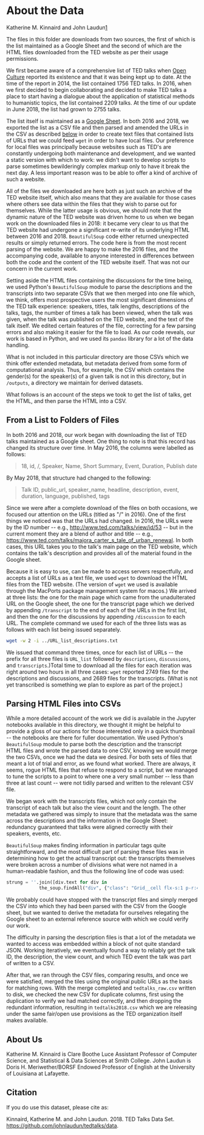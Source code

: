 # About the Data

Katherine M. Kinnaird and John Laudun[1](#about-us)

The files in this folder are downloads from two sources, the first of which is the list maintained as a Google Sheet and the second of which are the HTML files downloaded from the TED website as per their usage permissions.

We first became aware of a comprehensive list of TED talks when [Open Culture][] reported its existence and that it was being kept up to date. At the time of the report in 2014, the list contained 1756 TED talks. In 2016, when we first decided to begin collaborating and decided to make TED talks a place to start having a dialogue about the application of statistical methods to humanistic topics, the list contained 2209 talks. At the time of our update in June 2018, the list had grown to 2755 talks.

The list itself is maintained as a [Google Sheet][]. In both 2016 and 2018, we exported the list as a CSV file and then parsed and amended the URLs in the CSV as described [below](#from-a-list-to-folders-of-files) in order to create text files that contained lists of URLs that we could feed `wget` in order to have local files. Our preference for local files was principally because websites such as TED's are constantly undergoing both maintenance and development, and we wanted a static version with which to work: we didn't want to develop scripts to parse sometimes bewilderingly complex markup only to have it break the next day. A less important reason was to be able to offer a kind of archive of such a website.

All of the files we downloaded are here both as just such an archive of the TED website itself, which also means that they are available for those cases where others see data within the files that they wish to parse out for themselves. While the latter usage is obvious, we should note that the dynamic nature of the TED website was driven home to us when we began work on the downloaded files in 2018: it became very clear to us that the TED website had undergone a significant re-write of its underlying HTML between 2016 and 2018. `BeautifulSoup` code either returned unexpected results or simply returned errors. The code here is from the most recent parsing of the website. We are happy to make the 2016 files, and the accompanying code, available to anyone interested in differences between both the code and the content of the TED website itself. That was not our concern in the current work.

Setting aside the HTML files containing the discussions for the time being, we used Python's `BeautifulSoup` module to parse the descriptions and the transcripts into two separate CSVs that we then merged into one file which, we think, offers most prospective users the most significant dimensions of the TED talk experience: speakers, titles, talk lengths, descriptions of the talks, tags, the number of times a talk has been viewed, when the talk was given, when the talk was published on the TED website, and the text of the talk itself. We edited certain features of the file, correcting for a few parsing errors and also making it easier for the file to load. As our code reveals, our work is based in Python, and we used its `pandas` library for a lot of the data handling.

What is not included in this particular directory are those CSVs which we think offer extended metadata, but metadata derived from some form of computational analysis. Thus, for example, the CSV which contains the gender(s) for the speaker(s) of a given talk is not in this directory, but in `/outputs`, a directory we maintain for derived datasets.

What follows is an account of the steps we took to get the list of talks, get the HTML, and then parse the HTML into a CSV.


## From a List to Folders of Files

In both 2016 and 2018, our work began with downloading the list of TED talks maintained as a Google sheet. One thing to note is that this record has changed its structure over time. In May 2016, the columns were labelled as follows:

> 18, id, /, Speaker, Name, Short Summary, Event, Duration, Publish date

By May 2018, that structure had changed to the following:

> Talk ID, public_url, speaker_name, headline, description, event, duration, language, published, tags

Since we were after a complete download of the files on both occasions, we focused our attention on the URLs (titled as "/" in 2016). One of the first things we noticed was that the URLs had changed. In 2016, the URLs were by the ID number -- e.g., http://www.ted.com/talks/view/id/53 -- but in the current moment they are a blend of author and title -- e.g., https://www.ted.com/talks/majora_carter_s_tale_of_urban_renewal. In both cases, this URL takes you to the talk's main page on the TED website, which contains the talk's description and provides all of the material found in the Google sheet.

Because it is easy to use, can be made to access servers respectfully, and accepts a list of URLs as a text file, we used `wget` to download the HTML files from the TED website. (The version of `wget` we used is available through the MacPorts package management system for macos.) We arrived at three lists: the one for the main page which came from the unadulterated URL on the Google sheet, the one for the transcript page which we derived by appending `/transcript` to the end of each of the URLs in the first list, and then the one for the discussions by appending `/discussion` to each URL. The complete command we used for each of the three lists was as follows with each list being issued separately.

```bash
wget -w 2 -i ../URL_list_descriptions.txt
```

We issued that command three times, once for each list of URLs -- the prefix for all three files is `URL_list` followed by `descriptions`, `discussions`, and `transcripts`.)Total time to download all the files for each iteration was right around two hours in all three cases: `wget` reported 2749 files for the descriptions and discussions, and 2689 files for the transcripts. (What is not yet transcribed is something we plan to explore as part of the project.)


## Parsing HTML Files into CSVs

While a more detailed account of the work we did is available in the Jupyter notebooks available in this directory, we thought it might be helpful to provide a gloss of our actions for those interested only in a quick thumbnail -- the notebooks are there for fuller documentation. We used Python's `BeautifulSoup` module to parse both the description and the transcript HTML files and wrote the parsed data to one CSV, knowing we would merge the two CSVs, once we had the data we desired. For both sets of files that meant a lot of trial and error, as we found what worked. There are always, it seems, rogue HTML files that refuse to respond to a script, but we managed to tune the scripts to a point to where one a very small number -- less than three at last count -- were not tidily parsed and written to the relevant CSV file.

We began work with the transcripts files, which not only contain the transcript of each talk but also the view count and the length. The other metadata we gathered was simply to insure that the metadata was the same across the descriptions and the information in the Google Sheet: redundancy guaranteed that talks were aligned correctly with their speakers, events, etc.

`BeautifulSoup` makes finding information in particular tags quite straightforward, and the most difficult part of parsing these files was in determining how to get the actual transcript out: the transcripts themselves were broken across a number of divisions what were not named in a human-readable fashion, and thus the following line of code was used:

```python
strung = ''.join([div.text for div in
            the_soup.findAll("div", {"class": "Grid__cell flx-s:1 p-r:4"})])
```

We probably could have stopped with the transcript files and simply merged the CSV into which they had been parsed with the CSV from the Google sheet, but we wanted to derive the metadata for ourselves relegating the Google sheet to an external reference source with which we could verify our work.

The difficulty in parsing the description files is that a lot of the metadata we wanted to access was embedded within a block of not quite standard JSON. Working iteratively, we eventually found a way to reliably get the talk ID, the description, the view count, and which TED event the talk was part of written to a CSV.

After that, we ran through the CSV files, comparing results, and once we were satisfied, merged the tiles using the original public URLs as the basis for matching rows. With the merge completed and `tedtalks_raw.csv` written to disk, we checked the new CSV for duplicate columns, first using the duplication to verify we had matched correctly, and then dropping the redundant information, resulting in `tedtalks2018.csv` which we are releasing under the same fair/open use provisions as the TED organization itself makes available.



## About Us

Katherine M. Kinnaird is Clare Boothe Luce Assistant Professor of Computer Science, and Statistical & Data Sciences at Smith College. John Laudun is Doris H. Meriwether/BORSF Endowed Professor of English at the University of Louisiana at Lafayette.



## Citation

If you do use this dataset, please cite as:

Kinnaird, Katherine M. and John Laudun. 2018. TED Talks Data Set. https://github.com/johnlaudun/tedtalks/data.



[Open Culture]: http://www.openculture.com/2014/06/1756-ted-talks-listed-in-a-neat-spreadsheet.html
[Google Sheet]: https://docs.google.com/spreadsheets/d/1Yv_9nDl4ocIZR0GXU3OZuBaXxER1blfwR_XHvklPpEM/edit?hl=en&hl=en&hl=en#gid=0
